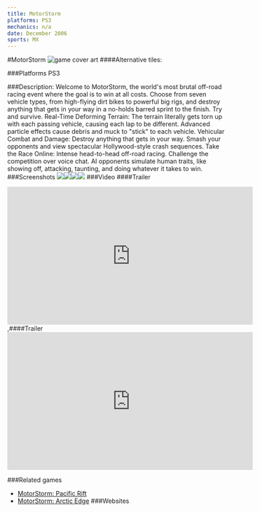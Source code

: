 ```yaml
---
title: MotorStorm
platforms: PS3
mechanics: n/a
date: December 2006
sports: MX
---
```

#MotorStorm
![game cover art](//images.igdb.com/igdb/image/upload/t_cover_big/tnk2ktla9yfsjuyzobwq.jpg "Logo Title Text 1")
####Alternative tiles:

###Platforms
PS3

###Description:
Welcome to MotorStorm, the world's most brutal off-road racing event where the goal is to win at all costs. Choose from seven vehicle types, from high-flying dirt bikes to powerful big rigs, and destroy anything that gets in your way in a no-holds barred sprint to the finish. Try and survive. Real-Time Deforming Terrain: The terrain literally gets torn up with each passing vehicle, causing each lap to be different. Advanced particle effects cause debris and muck to "stick" to each vehicle. Vehicular Combat and Damage: Destroy anything that gets in your way. Smash your opponents and view spectacular Hollywood-style crash sequences. Take the Race Online: Intense head-to-head off-road racing. Challenge the competition over voice chat. AI opponents simulate human traits, like showing off, attacking, taunting, and doing whatever it takes to win.
###Screenshots
<a target="_blank" rel="noopener noreferrer" href="//images.igdb.com/igdb/image/upload/t_cover_big/otly80eqv5rgnu6g5x84.jpg"><img src="//images.igdb.com/igdb/image/upload/t_thumb/otly80eqv5rgnu6g5x84.jpg"/></a><a target="_blank" rel="noopener noreferrer" href="//images.igdb.com/igdb/image/upload/t_cover_big/qlloseqhwlzubbibpddc.jpg"><img src="//images.igdb.com/igdb/image/upload/t_thumb/qlloseqhwlzubbibpddc.jpg"/></a><a target="_blank" rel="noopener noreferrer" href="//images.igdb.com/igdb/image/upload/t_cover_big/ejgqpowlnciwke6m8bqf.jpg"><img src="//images.igdb.com/igdb/image/upload/t_thumb/ejgqpowlnciwke6m8bqf.jpg"/></a><a target="_blank" rel="noopener noreferrer" href="//images.igdb.com/igdb/image/upload/t_cover_big/lvmo7acls9spfrb79k8v.jpg"><img src="//images.igdb.com/igdb/image/upload/t_thumb/lvmo7acls9spfrb79k8v.jpg"/></a>
###Video
####Trailer

<iframe width="560" height="315" src="https://www.youtube.com/embed/_g22iiQurkY" frameborder="0" allowfullscreen></iframe>
,####Trailer

<iframe width="560" height="315" src="https://www.youtube.com/embed/J-W1RuR-a4A" frameborder="0" allowfullscreen></iframe>

###Related games
* [MotorStorm: Pacific Rift](/games/motorstorm-pacific-rift-2554/)
* [MotorStorm: Arctic Edge](/games/motorstorm-arctic-edge-21104/)
###Websites

